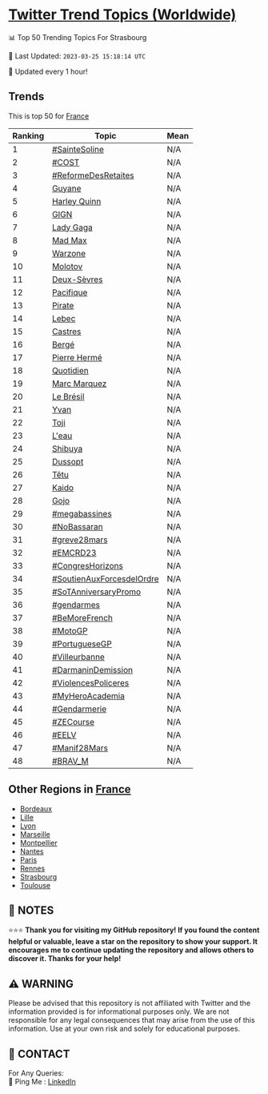 [Twitter Trend Topics (Worldwide)](https://github.com/ErcinDedeoglu/Twitter-Trend-Topics)
==========


📊 Top 50 Trending Topics For Strasbourg

📆 Last Updated: `2023-03-25 15:18:14 UTC`

🔧 Updated every 1 hour!


## Trends

This is top 50 for [France](</France>)

| Ranking | Topic | Mean |
| ------- | ------------ | ------------ |
| 1 | [#SainteSoline](http://twitter.com/search?q=%23SainteSoline) | N/A |
| 2 | [#COST](http://twitter.com/search?q=%23COST) | N/A |
| 3 | [#ReformeDesRetaites](http://twitter.com/search?q=%23ReformeDesRetaites) | N/A |
| 4 | [Guyane](http://twitter.com/search?q=Guyane) | N/A |
| 5 | [Harley Quinn](http://twitter.com/search?q=Harley+Quinn) | N/A |
| 6 | [GIGN](http://twitter.com/search?q=GIGN) | N/A |
| 7 | [Lady Gaga](http://twitter.com/search?q=Lady+Gaga) | N/A |
| 8 | [Mad Max](http://twitter.com/search?q=Mad+Max) | N/A |
| 9 | [Warzone](http://twitter.com/search?q=Warzone) | N/A |
| 10 | [Molotov](http://twitter.com/search?q=Molotov) | N/A |
| 11 | [Deux-Sèvres](http://twitter.com/search?q=Deux-S%c3%a8vres) | N/A |
| 12 | [Pacifique](http://twitter.com/search?q=Pacifique) | N/A |
| 13 | [Pirate](http://twitter.com/search?q=Pirate) | N/A |
| 14 | [Lebec](http://twitter.com/search?q=Lebec) | N/A |
| 15 | [Castres](http://twitter.com/search?q=Castres) | N/A |
| 16 | [Bergé](http://twitter.com/search?q=Berg%c3%a9) | N/A |
| 17 | [Pierre Hermé](http://twitter.com/search?q=Pierre+Herm%c3%a9) | N/A |
| 18 | [Quotidien](http://twitter.com/search?q=Quotidien) | N/A |
| 19 | [Marc Marquez](http://twitter.com/search?q=Marc+Marquez) | N/A |
| 20 | [Le Brésil](http://twitter.com/search?q=Le+Br%c3%a9sil) | N/A |
| 21 | [Yvan](http://twitter.com/search?q=Yvan) | N/A |
| 22 | [Toji](http://twitter.com/search?q=Toji) | N/A |
| 23 | [L'eau](http://twitter.com/search?q=L%27eau) | N/A |
| 24 | [Shibuya](http://twitter.com/search?q=Shibuya) | N/A |
| 25 | [Dussopt](http://twitter.com/search?q=Dussopt) | N/A |
| 26 | [Têtu](http://twitter.com/search?q=T%c3%aatu) | N/A |
| 27 | [Kaido](http://twitter.com/search?q=Kaido) | N/A |
| 28 | [Gojo](http://twitter.com/search?q=Gojo) | N/A |
| 29 | [#megabassines](http://twitter.com/search?q=%23megabassines) | N/A |
| 30 | [#NoBassaran](http://twitter.com/search?q=%23NoBassaran) | N/A |
| 31 | [#greve28mars](http://twitter.com/search?q=%23greve28mars) | N/A |
| 32 | [#EMCRD23](http://twitter.com/search?q=%23EMCRD23) | N/A |
| 33 | [#CongresHorizons](http://twitter.com/search?q=%23CongresHorizons) | N/A |
| 34 | [#SoutienAuxForcesdelOrdre](http://twitter.com/search?q=%23SoutienAuxForcesdelOrdre) | N/A |
| 35 | [#SoTAnniversaryPromo](http://twitter.com/search?q=%23SoTAnniversaryPromo) | N/A |
| 36 | [#gendarmes](http://twitter.com/search?q=%23gendarmes) | N/A |
| 37 | [#BeMoreFrench](http://twitter.com/search?q=%23BeMoreFrench) | N/A |
| 38 | [#MotoGP](http://twitter.com/search?q=%23MotoGP) | N/A |
| 39 | [#PortugueseGP](http://twitter.com/search?q=%23PortugueseGP) | N/A |
| 40 | [#Villeurbanne](http://twitter.com/search?q=%23Villeurbanne) | N/A |
| 41 | [#DarmaninDemission](http://twitter.com/search?q=%23DarmaninDemission) | N/A |
| 42 | [#ViolencesPoliceres](http://twitter.com/search?q=%23ViolencesPoliceres) | N/A |
| 43 | [#MyHeroAcademia](http://twitter.com/search?q=%23MyHeroAcademia) | N/A |
| 44 | [#Gendarmerie](http://twitter.com/search?q=%23Gendarmerie) | N/A |
| 45 | [#ZECourse](http://twitter.com/search?q=%23ZECourse) | N/A |
| 46 | [#EELV](http://twitter.com/search?q=%23EELV) | N/A |
| 47 | [#Manif28Mars](http://twitter.com/search?q=%23Manif28Mars) | N/A |
| 48 | [#BRAV_M](http://twitter.com/search?q=%23BRAV_M) | N/A |



## Other Regions in [France](</France>)

* [Bordeaux](</France/Bordeaux.md>)
* [Lille](</France/Lille.md>)
* [Lyon](</France/Lyon.md>)
* [Marseille](</France/Marseille.md>)
* [Montpellier](</France/Montpellier.md>)
* [Nantes](</France/Nantes.md>)
* [Paris](</France/Paris.md>)
* [Rennes](</France/Rennes.md>)
* [Strasbourg](</France/Strasbourg.md>)
* [Toulouse](</France/Toulouse.md>)



## 📝 NOTES

⭐⭐⭐ **Thank you for visiting my GitHub repository! If you found the content helpful or valuable, leave a star on the repository to show your support. It encourages me to continue updating the repository and allows others to discover it. Thanks for your help!**


## ⚠️ WARNING

Please be advised that this repository is not affiliated with Twitter and the information provided is for informational purposes only. We are not responsible for any legal consequences that may arise from the use of this information. Use at your own risk and solely for educational purposes.


## 📨 CONTACT

 For Any Queries:  
            🏓 Ping Me : [LinkedIn](https://www.linkedin.com/in/ercindedeoglu/)
